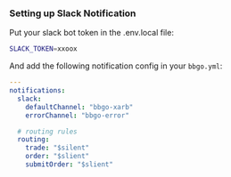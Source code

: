 ### Setting up Slack Notification

Put your slack bot token in the .env.local file:

```sh
SLACK_TOKEN=xxoox
```

And add the following notification config in your `bbgo.yml`:

```yaml
---
notifications:
  slack:
    defaultChannel: "bbgo-xarb"
    errorChannel: "bbgo-error"

  # routing rules
  routing:
    trade: "$silent"
    order: "$slient"
    submitOrder: "$slient"
```